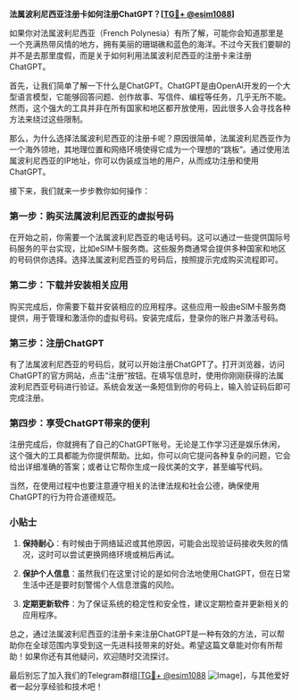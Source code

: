 **法属波利尼西亚注册卡如何注册ChatGPT？[[TG💪+ @esim1088](https://t.me/s/esim1088)]**

如果你对法属波利尼西亚（French Polynesia）有所了解，可能你会知道那里是一个充满热带风情的地方，拥有美丽的珊瑚礁和蓝色的海洋。不过今天我们要聊的并不是去那里度假，而是关于如何利用法属波利尼西亚的注册卡来注册ChatGPT。

首先，让我们简单了解一下什么是ChatGPT。ChatGPT是由OpenAI开发的一个大型语言模型，它能够回答问题、创作故事、写信件、编程等任务，几乎无所不能。然而，这个强大的工具并非在所有国家和地区都开放使用，因此很多人会寻找各种方法来绕过这些限制。

那么，为什么选择法属波利尼西亚的注册卡呢？原因很简单，法属波利尼西亚作为一个海外领地，其地理位置和网络环境使得它成为一个理想的“跳板”。通过使用法属波利尼西亚的IP地址，你可以伪装成当地的用户，从而成功注册和使用ChatGPT。

接下来，我们就来一步步教你如何操作：

### 第一步：购买法属波利尼西亚的虚拟号码

在开始之前，你需要一个法属波利尼西亚的电话号码。这可以通过一些提供国际号码服务的平台实现，比如eSIM卡服务商。这些服务商通常会提供多种国家和地区的号码供你选择。选择法属波利尼西亚的号码后，按照提示完成购买流程即可。

### 第二步：下载并安装相关应用

购买完成后，你需要下载并安装相应的应用程序。这些应用一般由eSIM卡服务商提供，用于管理和激活你的虚拟号码。安装完成后，登录你的账户并激活号码。

### 第三步：注册ChatGPT

有了法属波利尼西亚的号码后，就可以开始注册ChatGPT了。打开浏览器，访问ChatGPT的官方网站，点击“注册”按钮。在填写信息时，使用你刚刚获得的法属波利尼西亚号码进行验证。系统会发送一条短信到你的号码上，输入验证码后即可完成注册。

### 第四步：享受ChatGPT带来的便利

注册完成后，你就拥有了自己的ChatGPT账号。无论是工作学习还是娱乐休闲，这个强大的工具都能为你提供帮助。比如，你可以向它提问各种复杂的问题，它会给出详细准确的答案；或者让它帮你生成一段优美的文字，甚至编写代码。

当然，在使用过程中也要注意遵守相关的法律法规和社会公德，确保使用ChatGPT的行为符合道德规范。

### 小贴士

1. **保持耐心**：有时候由于网络延迟或其他原因，可能会出现验证码接收失败的情况，这时可以尝试更换网络环境或稍后再试。
   
2. **保护个人信息**：虽然我们在这里讨论的是如何合法地使用ChatGPT，但在日常生活中还是要时刻警惕个人信息泄露的风险。

3. **定期更新软件**：为了保证系统的稳定性和安全性，建议定期检查并更新相关的应用程序。

总之，通过法属波利尼西亚的注册卡来注册ChatGPT是一种有效的方法，可以帮助你在全球范围内享受到这一先进科技带来的好处。希望这篇文章能对你有所帮助！如果你还有其他疑问，欢迎随时交流探讨。

最后别忘了加入我们的Telegram群组[[TG💪+ @esim1088](https://t.me/s/esim1088) ![Image](https://i.postimg.cc/4NQfJmqS/Snipaste-2025-05-13-00-14-12.png)]，与其他爱好者一起分享经验和技术吧！